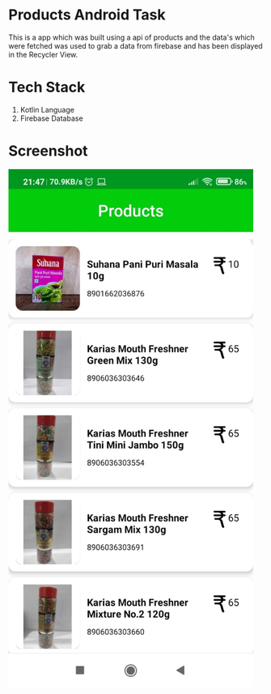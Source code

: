 # Products Android Task

This is a app which was built using a api of products and the data's which were fetched was used to grab a data from firebase and has been displayed in the Recycler View.

# Tech Stack
1) Kotlin Language
2) Firebase Database

# Screenshot

![alt text](https://github.com/kkiyer16/ProductsAndroidTask/blob/master/Screenshot/prodcucts_ss.jpg)
